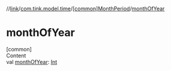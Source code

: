 //[link](../../index.md)/[com.tink.model.time](../index.md)/[[common]MonthPeriod](index.md)/[monthOfYear](month-of-year.md)



# monthOfYear  
[common]  
Content  
val [monthOfYear](month-of-year.md): [Int](https://kotlinlang.org/api/latest/jvm/stdlib/kotlin/-int/index.html)  




